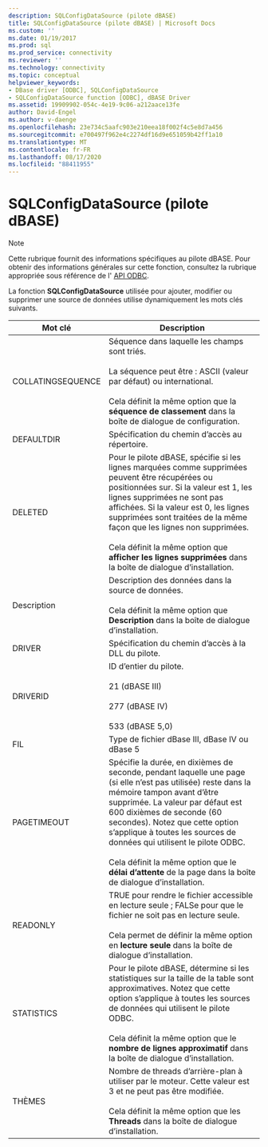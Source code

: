 ```yaml
---
description: SQLConfigDataSource (pilote dBASE)
title: SQLConfigDataSource (pilote dBASE) | Microsoft Docs
ms.custom: ''
ms.date: 01/19/2017
ms.prod: sql
ms.prod_service: connectivity
ms.reviewer: ''
ms.technology: connectivity
ms.topic: conceptual
helpviewer_keywords:
- DBase driver [ODBC], SQLConfigDataSource
- SQLConfigDataSource function [ODBC], dBASE Driver
ms.assetid: 19909902-054c-4e19-9c06-a212aace13fe
author: David-Engel
ms.author: v-daenge
ms.openlocfilehash: 23e734c5aafc903e210eea18f002f4c5e8d7a456
ms.sourcegitcommit: e700497f962e4c2274df16d9e651059b42ff1a10
ms.translationtype: MT
ms.contentlocale: fr-FR
ms.lasthandoff: 08/17/2020
ms.locfileid: "88411955"
---
```

# <a name="sqlconfigdatasource-dbase-driver"></a>SQLConfigDataSource (pilote dBASE)
> [!NOTE]  
>  Cette rubrique fournit des informations spécifiques au pilote dBASE. Pour obtenir des informations générales sur cette fonction, consultez la rubrique appropriée sous référence de l' [API ODBC](../../odbc/reference/syntax/odbc-api-reference.md).  
  
 La fonction **SQLConfigDataSource** utilisée pour ajouter, modifier ou supprimer une source de données utilise dynamiquement les mots clés suivants.  
  
|Mot clé|Description|  
|-------------|-----------------|  
|COLLATINGSEQUENCE|Séquence dans laquelle les champs sont triés.<br /><br /> La séquence peut être : ASCII (valeur par défaut) ou international.<br /><br /> Cela définit la même option que la **séquence de classement** dans la boîte de dialogue de configuration.|  
|DEFAULTDIR|Spécification du chemin d’accès au répertoire.|  
|DELETED|Pour le pilote dBASE, spécifie si les lignes marquées comme supprimées peuvent être récupérées ou positionnées sur. Si la valeur est 1, les lignes supprimées ne sont pas affichées. Si la valeur est 0, les lignes supprimées sont traitées de la même façon que les lignes non supprimées.<br /><br /> Cela définit la même option que **afficher les lignes supprimées** dans la boîte de dialogue d’installation.|  
|Description|Description des données dans la source de données.<br /><br /> Cela définit la même option que **Description** dans la boîte de dialogue d’installation.|  
|DRIVER|Spécification du chemin d’accès à la DLL du pilote.|  
|DRIVERID|ID d’entier du pilote.<br /><br /> 21 (dBASE III)<br /><br /> 277 (dBASE IV)<br /><br /> 533 (dBASE 5,0)|  
|FIL|Type de fichier dBase III, dBase IV ou dBase 5|  
|PAGETIMEOUT|Spécifie la durée, en dixièmes de seconde, pendant laquelle une page (si elle n’est pas utilisée) reste dans la mémoire tampon avant d’être supprimée. La valeur par défaut est 600 dixièmes de seconde (60 secondes). Notez que cette option s’applique à toutes les sources de données qui utilisent le pilote ODBC.<br /><br /> Cela définit la même option que le **délai d’attente** de la page dans la boîte de dialogue d’installation.|  
|READONLY|TRUE pour rendre le fichier accessible en lecture seule ; FALSe pour que le fichier ne soit pas en lecture seule.<br /><br /> Cela permet de définir la même option en **lecture seule** dans la boîte de dialogue d’installation.|  
|STATISTICS|Pour le pilote dBASE, détermine si les statistiques sur la taille de la table sont approximatives. Notez que cette option s’applique à toutes les sources de données qui utilisent le pilote ODBC.<br /><br /> Cela définit la même option que le **nombre de lignes approximatif** dans la boîte de dialogue d’installation.|  
|THÈMES|Nombre de threads d’arrière-plan à utiliser par le moteur. Cette valeur est 3 et ne peut pas être modifiée.<br /><br /> Cela définit la même option que les **Threads** dans la boîte de dialogue d’installation.|
